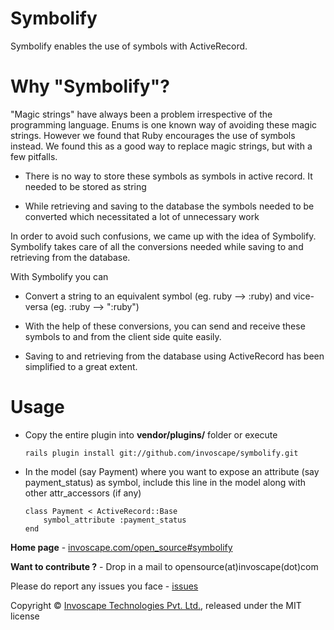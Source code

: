 Symbolify
=========

Symbolify enables the use of symbols with ActiveRecord. 


Why "Symbolify"?
=================

"Magic strings" have always been a problem irrespective of the programming language. Enums is one known way of avoiding these magic strings.
However we found that Ruby encourages the use of symbols instead. We found this as a good way to replace magic strings, but with a few pitfalls.

+ There is no way to store these symbols as symbols in active record. It needed to be stored as string

+ While retrieving and saving to the database the symbols needed to be converted which necessitated a lot of unnecessary work

In order to avoid such confusions, we came up with the idea of Symbolify. Symbolify takes care of all the conversions needed while saving to and retrieving from the database.

With Symbolify you can

+ Convert a string to an equivalent symbol (eg. ruby --> :ruby) and vice-versa (eg. :ruby --> ":ruby")

+ With the help of these conversions, you can send and receive these symbols to and from the client side quite easily.

+ Saving to and retrieving from the database using ActiveRecord has been simplified to a great extent.

Usage
=====

+	Copy the entire plugin into __vendor/plugins/__ folder or execute

		rails plugin install git://github.com/invoscape/symbolify.git
		
+	In the model (say Payment) where you want to expose an attribute (say payment_status) as symbol, include this line in the model along with other attr_accessors (if any)
		
		class Payment < ActiveRecord::Base
			symbol_attribute :payment_status
		end

__Home page__ - [invoscape.com/open_source#symbolify](http://www.invoscape.com/open_source#symbolify)

__Want to contribute ?__ - Drop in a mail to opensource(at)invoscape(dot)com

Please do report any issues you face - [issues](https://github.com/invoscape/symbolify/issues)

Copyright &copy; [Invoscape Technologies Pvt. Ltd.](http://www.invoscape.com), released under the MIT license
